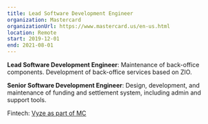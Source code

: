 ```yaml
---
title: Lead Software Development Engineer
organization: Mastercard
organizationUrl: https://www.mastercard.us/en-us.html
location: Remote
start: 2019-12-01
end: 2021-08-01
---
```


__Lead Software Development Engineer__:
Maintenance of back-office components. 
Development of back-office services based on ZIO.

__Senior Software Development Engineer__:
Design, development, and maintenance of funding and settlement system, including admin and support tools.

Fintech: [Vyze as part of MC](https://www.pymnts.com/news/retail/2023/will-consumers-pay-50-for-drugstore-brand-sunscreen/)
